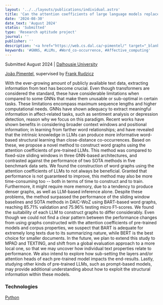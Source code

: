 ```yaml
---
layout: '../../layouts/publications/individual.astro'
title: 'Can the attention coefficients of large language models replace word co-occurrence graphs?'
date: '2024-08-30'
date_text: 'August 2024'
status: 'Submitted'
type: 'Research aptitude project'
journal: ''
publisher: ''
description: '<a href="https://web.cs.dal.ca/~pimentel/" target="_blank">João Pimentel</a>, supervised by <a href="https://web.cs.dal.ca/~rudzicz/" target="_blank">Frank Rudzicz</a> | Research aptitude project | <a href="https://www.dal.ca/faculty/computerscience.html" target="_blank">Faculty of computer science</a> | <a href="https://www.dal.ca" target="_blank">Dalhousie University</a>'
keywords: '#GNNS, #LLMs, #Word_co-occurrence, #Affective_computing'
---
```

Submitted August 2024 | [Dalhousie University](https://www.dal.ca)

[João Pimentel](https://web.cs.dal.ca/~pimentel/), supervised by [Frank Rudzicz](https://web.cs.dal.ca/~rudzicz/)

With the ever-growing amount of publicly available text data, extracting information from text has become crucial. Even though transformers are considered the standard, these have considerable limitations when compared to some GNNs that make them unusable or sub-optimal in certain tasks. These limitations encompass maximum sequence lengths and higher computational needs. GNNs have shown adequacy to extract meaningful information in affect-related tasks, such as sentiment analysis or depression detection, reason why we focus on this paradigm. Recent works have shown benefits in considering broader context windows and positional information; in learning from farther word relationships; and have revealed that the intrinsic knowledge in LLMs can produce more informative word-based structural learning than close-distance co-occurrences. Based on these, we propose a novel method to construct word graphs using the attention coefficients of pre-trained LLMs. This method was compared to fixed-size sliding windows in three GNN-based architectures, and contrasted against the performance of two SOTA methods in five benchmark data sets. We found the construction of word graphs using the attention coefficients of LLMs to not always be beneficial. Granted that performance is not guaranteed to improve, this method may also be more time-consuming too -- both in terms of time to construct and to train. Furthermore, it might require more memory, due to a tendency to produce denser graphs, as well as LLM-based inference alone. Despite these problems, the method surpassed the performance of the sliding window baselines and SOTA methods in DAIC-WoZ using BART-based word graphs, reaching 85.71% validation and 75.96% testing micro F1-scores. We found the suitability of each LLM to construct graphs to differ considerably. Even though we could not find a clear pattern between the performance changes from using graphs constructed with the attention coefficients of pre-trained models and corpus properties, we suspect that BART is adequate for extremely long texts due to its summarizing nature, while BERT is the best choice for smaller documents. In the future, we plan to extend this study to MPAD and TEXTING, and shift from a global evaluation approach to a more local one, so that we may uncover how individual text properties relate to performance. We also intend to explore how sub-setting the layers and/or attention heads of each pre-trained model impacts the end-results. Lastly, studying other kinds of pre-trained LLMs, such as prompt-based models, may provide additional understanding about how to exploit the structural information within these models.

<h3 class="section__subtitle">Technologies</h3>

<span class="mdi mdi-language-python"/> [Python](https://www.python.org)

